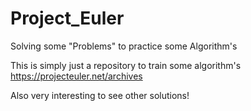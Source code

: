 # Project_Euler
Solving some "Problems" to practice some Algorithm's

This is simply just a repository to train some algorithm's
https://projecteuler.net/archives

Also very interesting to see other solutions!
